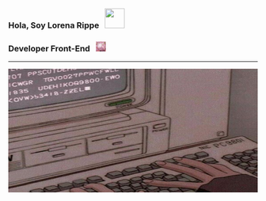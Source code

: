 ### Hola, Soy Lorena Rippe <img src="https://media.giphy.com/media/MEFVcuRIoVETUMYZEe/giphy.gif?cid=ecf05e47x33yq5qkfz9ldcpfza4yuv5as7bofa2jcmmkda0h&rid=giphy.gif&ct=g)" width="40" height="40" style="margin-left: 0.5rem" />

### Developer Front-End <img src="laptop.gif" width="20" height="20" style="margin-left: 0.5rem" />

_________________________________________________________________

<img src="tecleando.jpg" height="250" style="width: 100%" />
<!--
**loregunner/loregunner** is a ✨ _special_ ✨ repository because its `README.md` (this file) appears on your GitHub profile.

Here are some ideas to get you started:

- 🔭 I’m currently working on ...
- 🌱 I’m currently learning ...
- 👯 I’m looking to collaborate on ...
- 🤔 I’m looking for help with ...
- 💬 Ask me about ...
- 📫 How to reach me: ...
- 😄 Pronouns: ...
- ⚡ Fun fact: ...
-->
